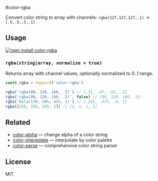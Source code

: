 #color-rgba

Convert color string to array with channels: `rgba(127,127,127,.1)` → `[.5,.5,.5,.1]`

## Usage

[![npm install color-rgba](https://nodei.co/npm/color-rgba.png?mini=true)](https://npmjs.org/package/color-rgba/)

### `rgba(string|array, normalize = true)`

Returns array with channel values, optionally normalized to _0..1_ range.

```js
const rgba = require('color-rgba')

rgba('rgba(80, 120, 160, .5)') // [.31, .47, .62, .5]
rgba('rgba(80, 120, 160, .5)', false) // [80, 120, 160, .5]
rgba('hsla(170, 50%, 45%, 1)') // [.225, .675, .6, 1]
rgba([255, 255, 255, 1]) // [1, 1, 1, 1]
```

## Related

* [color-alpha](https://github.com/dfcreative/color-alpha) — change alpha of a color string
* [color-interpolate](https://github.com/dfcreative/color-interpolate) — interpolate by color palette
* [color-parse](https://github.com/dfcreative/color-parse) — comprehensive color string parser

## License

MIT.
